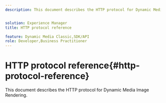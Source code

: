 ```yaml
---
description: This document describes the HTTP protocol for Dynamic Media Image Rendering.


solution: Experience Manager
title: HTTP protocol reference

feature: Dynamic Media Classic,SDK/API
role: Developer,Business Practitioner
---
```


# HTTP protocol reference{#http-protocol-reference}

This document describes the HTTP protocol for Dynamic Media Image Rendering.

